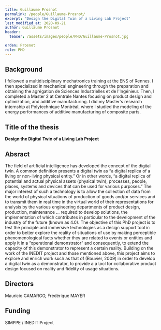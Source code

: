 ```yaml
---
title: Guillaume Prosnot
permalink: /people/Guillaume-Prosnot/
excerpt: "Design the Digital Twin of a Living Lab Project"
last_modified_at: 2020-09-21
author: Guillaume Prosnot
header:
  teaser: /assets/images/people/PHD/Guillaume-Prosnot.jpg

orden: Prosnot
role: PHD
---
```



## Background

I followed a multidisciplinary mechatronics training at the ENS of Rennes. I then specialized in mechanical engineering through the preparation and obtaining the agrégation de Sciences Industrielles et de l'Ingénieur.
Then, I completed a Master 2 at Centrale Nantes focusing on product design and optimization, and additive manufacturing.
I did my Master's research internship at Polytechnique Montréal, where I studied the modeling of the energy performances of additive manufacturing of composite parts.


## Title of the thesis

**Design the Digital Twin of a Living Lab Project**

## Absract

The field of artificial intelligence has developed the concept of the digital twin. A common definition presents a digital twin as “a digital replica of a living or non-living physical entity.” Or in other words, “a digital replica of potential and actual physical assets (physical twin), processes, people, places, systems and devices that can be used for various purposes.” The major interest of such a technology is to allow the collection of data from the world of physical situations of production of goods and/or services and to transmit them in real time in the virtual world of their representations for analysis by the various engineering departments of product design, production, maintenance ... required to develop solutions, the implementation of which contributes in particular to the development of the industry of the future (known as 4.0).
The objective of this PhD project is to test the principle and immersive technologies as a design support tool in order to better explore the reality of situations of use by making perceptible phenomenological facts whether they are related to events or entities and apply it in a “operational demonstrator” and consequently, to extend the capacity of this demonstrator to represent a certain reality. Building on the work of the INEDIT project and those mentioned above, this project aims to explore and enrich work such as that of (Bouvier, 2009) in order to develop a digital twin as a demonstrator, to provide a a tool for collaborative product design focused on reality and fidelity of usage situations.  

## Directors

Mauricio CAMARGO, Frédérique MAYER

## Funding

SIMPPE / INEDIT Project
